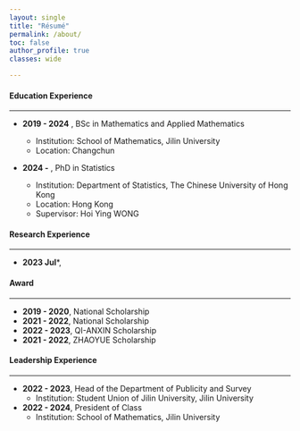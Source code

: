 ```yaml
---
layout: single
title: "Résumé"
permalink: /about/
toc: false
author_profile: true
classes: wide

---
```


#### Education Experience

***

 -  **2019 - 2024**  , BSc in Mathematics and Applied Mathematics
    - Institution: School of Mathematics, Jilin University
    - Location: Changchun  
          
 -  **2024 -**  , PhD in Statistics
    -  Institution: Department of Statistics, The Chinese University of Hong Kong
    -  Location: Hong Kong
    -  Supervisor: Hoi Ying WONG   
         
#### Research Experience

***

- **2023 Jul***,

#### Award

***

 - **2019 - 2020**, National Scholarship
 - **2021 - 2022**, National Scholarship
 - **2022 - 2023**, QI-ANXIN Scholarship
 - **2021 - 2022**, ZHAOYUE Scholarship

#### Leadership Experience

***

 - **2022 - 2023**, Head of the Department of Publicity and Survey
   - Institution: Student Union of Jilin University, Jilin University
 - **2022 - 2024**, President of Class
   - Institution: School of Mathematics, Jilin University
